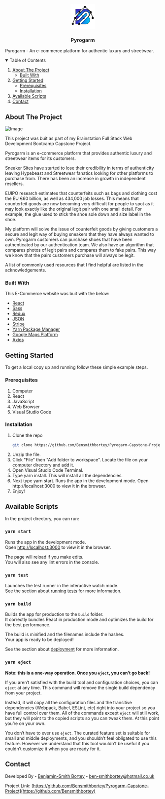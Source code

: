 <!-- PROJECT LOGO -->
<br />
<p align="center">
  <a href="https://github.com/othneildrew/Best-README-Template">
    <img src="https://github.com/Bensmithbortey/MyTreeTutorAppiOS/blob/main/Shared/Assets.xcassets/AppIcon.appiconset/Icon-App-83.5x83.5%402x.png" alt="Logo" width="80" height="80">
  </a>

  <h3 align="center">Pyrogarm</h3>
   <p>Pyrogarm - An e-commerce platform for authentic luxury and streetwear.</p>

<!-- TABLE OF CONTENTS -->
<details open="open">
  <summary>Table of Contents</summary>
  <ol>
    <li>
      <a href="#about-the-project">About The Project</a>
      <ul>
        <li><a href="#built-with">Built With</a></li>
      </ul>
    </li>
    <li>
      <a href="#getting-started">Getting Started</a>
      <ul>
        <li><a href="#prerequisites">Prerequisites</a></li>
        <li><a href="#installation">Installation</a></li>
      </ul>
    </li>
    <li><a href="#available-scripts">Available Scripts</a></li>
    <li><a href="#contact">Contact</a></li>
  </ol>
</details>

<!-- ABOUT THE PROJECT -->

## About The Project

<img src="https://github.com/Bensmithbortey/MyTreeTutorAppiOS/blob/main/TreeTutorVid.gif" alt="Image" width="500" height="400" class="center">

This project was buit as part of my Brainstation Full Stack Web Development Bootcamp Capstone Project.

Pyrogarm is an e-commerce platform that provides authentic luxury and streetwear items for its customers.

Sneaker Sites have started to lose their credibility in terms of authenticity leaving Hypebeast and Streetwear fanatics looking for other platforms to purchase from. There has been an increase in growth in independent resellers.

EUIPO research estimates that counterfeits such as bags and clothing cost the EU €60 billion, as well as 434,000 job losses. This means that counterfeit goods are now becoming very difficult for people to spot as it may look exactly like the original legit pair with one small detail. For example, the glue used to stick the shoe sole down and size label in the shoe.

My platform will solve the issue of counterfeit goods by giving customers a secure and legit way of buying sneakers that they have always wanted to own. Pyrogarm customers can purchase shoes that have been authenticated by our authentication team. We also have an algorithm that compares photos of legit pairs and compares them to fake pairs. This way we know that the pairs customers purchase will always be legit.

A list of commonly used resources that I find helpful are listed in the acknowledgements.

### Built With

This E-Commerce website was buit with the below:

- [React](https://www.reactjs.org/)
- [Sass](https://www.sass-lang.com/)
- [Redux](https://redux.js.org/)
- [JSON](https://www.json.org/json-en.html)
- [Stripe](https://www.stripe.com/)
- [Yarn Package Manager](https://www.yarnpkg.com/)
- [Google Maps Platform](https://www.mapsplatform.google.com)
- [Axios](https://www.npmjs.com/package/axios)

<!-- GETTING STARTED -->

## Getting Started

To get a local copy up and running follow these simple example steps.

### Prerequisites

1. Computer
2. React
3. JavaScript
4. Web Browser
5. Visual Studio Code

### Installation

1. Clone the repo
   ```sh
   git clone https://github.com/Bensmithbortey/Pyrogarm-Capstone-Project.git
   ```
2. Unzip the file.
3. Click "File" then "Add folder to workspace". Locate the file on your computer directory and add it.
4. Open Visual Studio Code Terminal.
5. Type yarn install. This will install all the dependencies.
6. Next type yarn start. Runs the app in the development mode. Open http://localhost:3000 to view it in the browser.
7. Enjoy!

<!-- Available Scripts -->

## Available Scripts

In the project directory, you can run:

### `yarn start`

Runs the app in the development mode.<br />
Open [http://localhost:3000](http://localhost:3000) to view it in the browser.

The page will reload if you make edits.<br />
You will also see any lint errors in the console.

### `yarn test`

Launches the test runner in the interactive watch mode.<br />
See the section about [running tests](https://facebook.github.io/create-react-app/docs/running-tests) for more information.

### `yarn build`

Builds the app for production to the `build` folder.<br />
It correctly bundles React in production mode and optimizes the build for the best performance.

The build is minified and the filenames include the hashes.<br />
Your app is ready to be deployed!

See the section about [deployment](https://facebook.github.io/create-react-app/docs/deployment) for more information.

### `yarn eject`

**Note: this is a one-way operation. Once you `eject`, you can’t go back!**

If you aren’t satisfied with the build tool and configuration choices, you can `eject` at any time. This command will remove the single build dependency from your project.

Instead, it will copy all the configuration files and the transitive dependencies (Webpack, Babel, ESLint, etc) right into your project so you have full control over them. All of the commands except `eject` will still work, but they will point to the copied scripts so you can tweak them. At this point you’re on your own.

You don’t have to ever use `eject`. The curated feature set is suitable for small and middle deployments, and you shouldn’t feel obligated to use this feature. However we understand that this tool wouldn’t be useful if you couldn’t customize it when you are ready for it.

<!-- CONTACT -->

## Contact

Developed By - [Benjamin-Smith Bortey](https://twitter.com/majorbenbo) - ben-smithbortey@hotmail.co.uk

Project Link: [https://github.com/Bensmithbortey/Pyrogarm-Capstone-Project](https://github.com/Bensmithbortey)
